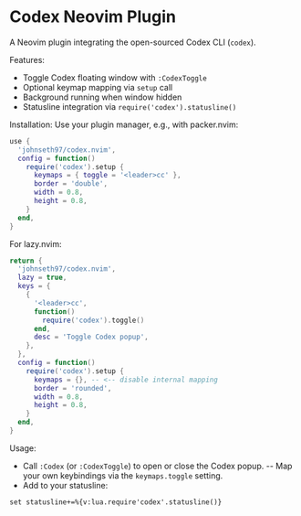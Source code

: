 # Codex Neovim Plugin

A Neovim plugin integrating the open-sourced Codex CLI (`codex`).

Features:
- Toggle Codex floating window with `:CodexToggle`
- Optional keymap mapping via `setup` call
- Background running when window hidden
- Statusline integration via `require('codex').statusline()`

Installation:
Use your plugin manager, e.g., with packer.nvim:
```lua
use {
  'johnseth97/codex.nvim',
  config = function()
    require('codex').setup {
      keymaps = { toggle = '<leader>cc' },
      border = 'double',
      width = 0.8,
      height = 0.8,
    }
  end,
}
```
For lazy.nvim:
```lua
return {
  'johnseth97/codex.nvim',
  lazy = true,
  keys = {
    {
      '<leader>cc',
      function()
        require('codex').toggle()
      end,
      desc = 'Toggle Codex popup',
    },
  },
  config = function()
    require('codex').setup {
      keymaps = {}, -- <-- disable internal mapping
      border = 'rounded',
      width = 0.8,
      height = 0.8,
    }
  end,
}
```

Usage:
- Call `:Codex` (or `:CodexToggle`) to open or close the Codex popup.
-- Map your own keybindings via the `keymaps.toggle` setting.
- Add to your statusline:
```vim
set statusline+=%{v:lua.require'codex'.statusline()}
```
